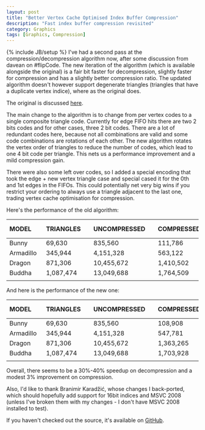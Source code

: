 ```yaml
---
layout: post
title: "Better Vertex Cache Optimised Index Buffer Compression"
description: "Fast index buffer compression revisited"
category: Graphics
tags: [Graphics, Compression]
---
```

{% include JB/setup %}
I've had a second pass at the compression/decompression algorithm now, after some discussion from davean on #flipCode. The new iteration of the algorithm (which is available alongside the original) is a fair bit faster for decompression, slightly faster for compression and has a slightly better compression ratio. The updated algorithm doesn't however support degenerate triangles (triangles that have a duplicate vertex indice), where as the original does. 

The original is discussed [here](http://conorstokes.github.io/graphics/2014/09/28/vertex-cache-optimised-index-buffer-compression/).

The main change to the algorithm is to change from per vertex codes to a single composite triangle code. Currently for edge FIFO hits there are two 2 bits codes and for other cases, three 2 bit codes. There are a lot of redundant codes here, because not all combinations are valid and some code combinations are rotations of each other. The new algorithm rotates the vertex order of triangles to reduce the number of codes, which lead to one 4 bit code per triangle. This nets us a performance improvement and a mild compression gain. 

There were also some left over codes, so I added a special encoding that took the edge + new vertex triangle case and special cased it for the 0th and 1st edges in the FIFOs. This could potentially net very big wins if you restrict your ordering to always use a triangle adjacent to the last one, trading vertex cache optimisation for compression.

Here's the performance of the old algorithm:

MODEL&nbsp;&nbsp;  |  &nbsp;&nbsp;TRIANGLES&nbsp;&nbsp;  |  &nbsp;&nbsp;UNCOMPRESSED&nbsp;&nbsp;  |  &nbsp;&nbsp;COMPRESSED&nbsp;&nbsp;  |  &nbsp;&nbsp;COMPRESSION TIME&nbsp;&nbsp;  | &nbsp;&nbsp;DECOMPRESSION TIME 
:-- | :-- | :-- | :-- | :-- | :-- |
Bunny | &nbsp;&nbsp;69,630 | &nbsp;&nbsp;835,560 | &nbsp;&nbsp;111,786 | &nbsp;&nbsp;3.7ms | &nbsp;&nbsp;1.45ms
Armadillo | &nbsp;&nbsp;345,944 | &nbsp;&nbsp;4,151,328 | &nbsp;&nbsp;563,122 | &nbsp;&nbsp;17ms | &nbsp;&nbsp;6.5ms
Dragon | &nbsp;&nbsp;871,306 | &nbsp;&nbsp;10,455,672 | &nbsp;&nbsp;1,410,502 | &nbsp;&nbsp;44.8ms | &nbsp;&nbsp;16.6ms
Buddha | &nbsp;&nbsp;1,087,474 | &nbsp;&nbsp;13,049,688 | &nbsp;&nbsp;1,764,509 | &nbsp;&nbsp;54ms | &nbsp;&nbsp;20.8ms
  |   |   |   |   | 

And here is the performance of the new one:

MODEL&nbsp;&nbsp;  |  &nbsp;&nbsp;TRIANGLES&nbsp;&nbsp;  |  &nbsp;&nbsp;UNCOMPRESSED&nbsp;&nbsp;  |  &nbsp;&nbsp;COMPRESSED&nbsp;&nbsp;  |  &nbsp;&nbsp;COMPRESSION TIME&nbsp;&nbsp;  | &nbsp;&nbsp;DECOMPRESSION TIME 
:-- | :-- | :-- | :-- | :-- | :-- |
Bunny | &nbsp;&nbsp;69,630 | &nbsp;&nbsp;835,560 | &nbsp;&nbsp;108,908 | &nbsp;&nbsp;2.85ms | &nbsp;&nbsp;0.92ms
Armadillo | &nbsp;&nbsp;345,944 | &nbsp;&nbsp;4,151,328 | &nbsp;&nbsp;547,781 | &nbsp;&nbsp;15.9s | &nbsp;&nbsp;4.6ms
Dragon | &nbsp;&nbsp;871,306 | &nbsp;&nbsp;10,455,672 | &nbsp;&nbsp;1,363,265 | &nbsp;&nbsp;36.3ms | &nbsp;&nbsp;11.8ms
Buddha | &nbsp;&nbsp;1,087,474 | &nbsp;&nbsp;13,049,688 | &nbsp;&nbsp;1,703,928 | &nbsp;&nbsp;46ms | &nbsp;&nbsp;14.7ms
  |   |   |   |   | 

Overall, there seems to be a 30%-40% speedup on decompression and a modest 3% improvement on compression.

Also, I'd like to thank Branimir Karadžić, whose changes I back-ported, which should hopefully add support for 16bit indices and MSVC 2008 (unless I've broken them with my changes - I don't have MSVC 2008 installed to test).

If you haven't checked out the source, it's available on [GitHub](https://github.com/ConorStokes/IndexBufferCompression).